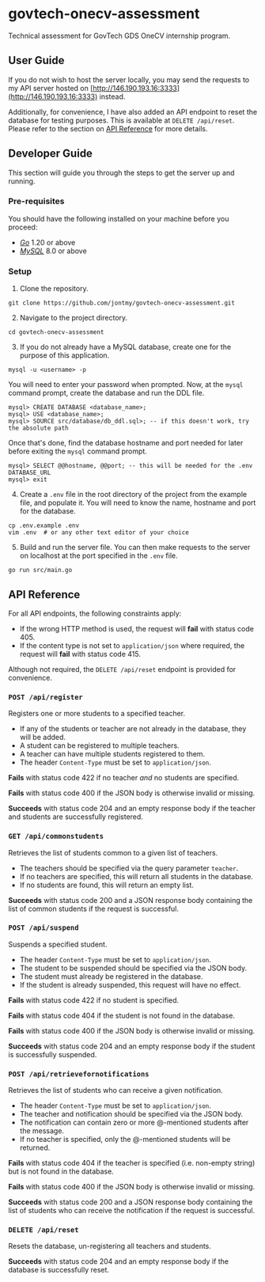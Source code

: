 # govtech-onecv-assessment
Technical assessment for GovTech GDS OneCV internship program.

## User Guide

If you do not wish to host the server locally, you may send the requests to my API server hosted on [http://146.190.193.16:3333](http://146.190.193.16:3333) instead.

Additionally, for convenience, I have also added an API endpoint to reset the database for testing purposes. This is available at `DELETE /api/reset`.
Please refer to the section on [API Reference](#api-reference) for more details.

## Developer Guide
This section will guide you through the steps to get the server up and running.

### Pre-requisites
You should have the following installed on your machine before you proceed:
- [*Go*](https://golang.org/doc/install) 1.20 or above
- [*MySQL*](https://dev.mysql.com/doc/refman/8.0/en/installing.html) 8.0 or above

### Setup

1. Clone the repository.
```
git clone https://github.com/jontmy/govtech-onecv-assessment.git
```
2. Navigate to the project directory.
```
cd govtech-onecv-assessment
```
3. If you do not already have a MySQL database, create one for the purpose of this application.
```
mysql -u <username> -p
```
You will need to enter your password when prompted.
Now, at the `mysql` command prompt, create the database and run the DDL file.
```
mysql> CREATE DATABASE <database_name>;
mysql> USE <database_name>;
mysql> SOURCE src/database/db_ddl.sql>; -- if this doesn't work, try the absolute path
```
Once that's done, find the database hostname and port needed for later before exiting the `mysql` command prompt.
```
mysql> SELECT @@hostname, @@port; -- this will be needed for the .env DATABASE_URL
mysql> exit
```
4. Create a `.env` file in the root directory of the project from the example file, and populate it. You will need to know the name, hostname and port for the database.
```
cp .env.example .env
vim .env  # or any other text editor of your choice
```
5. Build and run the server file. You can then make requests to the server on localhost at the port specified in the `.env` file.
```
go run src/main.go
```

## API Reference

For all API endpoints, the following constraints apply:

- If the wrong HTTP method is used, the request will **fail** with status code 405.
- If the content type is not set to `application/json` where required, the request will **fail** with status code 415.

Although not required, the `DELETE /api/reset` endpoint is provided for convenience.

### `POST /api/register`

Registers one or more students to a specified teacher.

- If any of the students or teacher are not already in the database, they will be added.
- A student can be registered to multiple teachers.
- A teacher can have multiple students registered to them.
- The header `Content-Type` must be set to `application/json`.

**Fails** with status code 422 if no teacher *and* no students are specified.

**Fails** with status code 400 if the JSON body is otherwise invalid or missing.

**Succeeds** with status code 204 and an empty response body if the teacher and students are successfully registered.

### `GET /api/commonstudents`

Retrieves the list of students common to a given list of teachers.

- The teachers should be specified via the query parameter `teacher`.
- If no teachers are specified, this will return all students in the database.
- If no students are found, this will return an empty list.

**Succeeds** with status code 200 and a JSON response body containing the list of common students if the request is successful.

### `POST /api/suspend`

Suspends a specified student.

- The header `Content-Type` must be set to `application/json`.
- The student to be suspended should be specified via the JSON body.
- The student must already be registered in the database.
- If the student is already suspended, this request will have no effect.

**Fails** with status code 422 if no student is specified.

**Fails** with status code 404 if the student is not found in the database.

**Fails** with status code 400 if the JSON body is otherwise invalid or missing.

**Succeeds** with status code 204 and an empty response body if the student is successfully suspended.

### `POST /api/retrievefornotifications`

Retrieves the list of students who can receive a given notification.

- The header `Content-Type` must be set to `application/json`.
- The teacher and notification should be specified via the JSON body.
- The notification can contain zero or more @-mentioned students after the message.
- If no teacher is specified, only the @-mentioned students will be returned.

**Fails** with status code 404 if the teacher is specified (i.e. non-empty string) but is not found in the database.

**Fails** with status code 400 if the JSON body is otherwise invalid or missing.

**Succeeds** with status code 200 and a JSON response body containing the list of students who can receive the notification if the request is successful.

### `DELETE /api/reset`

Resets the database, un-registering all teachers and students.

**Succeeds** with status code 204 and an empty response body if the database is successfully reset.
